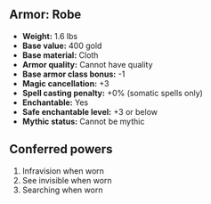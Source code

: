 ## Armor: Robe
- **Weight:** 1.6 lbs
- **Base value:** 400 gold
- **Base material:** Cloth
- **Armor quality:** Cannot have quality
- **Base armor class bonus:** -1
- **Magic cancellation:** +3
- **Spell casting penalty:** +0% (somatic spells only)
- **Enchantable:** Yes
- **Safe enchantable level:** +3 or below
- **Mythic status:** Cannot be mythic
## Conferred powers
1. Infravision when worn
2. See invisible when worn
3. Searching when worn
